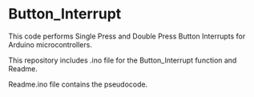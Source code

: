 # Button_Interrupt
This code performs Single Press and Double Press Button Interrupts for Arduino microcontrollers.

This repository includes .ino file for the Button_Interrupt function and Readme.

Readme.ino file contains the pseudocode.
